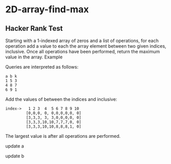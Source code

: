 # 2D-array-find-max
## Hacker Rank Test
Starting with a 1-indexed array of zeros and a list of operations, for each operation add a value to each the array element between two given indices, inclusive. Once all operations have been performed, return the maximum value in the array.
Example


Queries are interpreted as follows:

    a b k
    1 5 3
    4 8 7
    6 9 1
Add the values of  between the indices  and  inclusive:

```
index->	  1 2 3  4  5 6 7 8 9 10
         [0,0,0, 0, 0,0,0,0,0, 0]
         [3,3,3, 3, 3,0,0,0,0, 0]
         [3,3,3,10,10,7,7,7,0, 0]
         [3,3,3,10,10,8,8,8,1, 0]
```
The largest value is  after all operations are performed.


update a

update b
